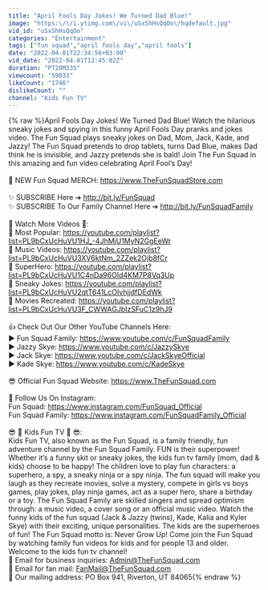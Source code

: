 ```yaml
---
title: "April Fools Day Jokes! We Turned Dad Blue!"
image: "https:\/\/i.ytimg.com\/vi\/uSxShHsQqOo\/hqdefault.jpg"
vid_id: "uSxShHsQqOo"
categories: "Entertainment"
tags: ["fun squad","april fools day","april fools"]
date: "2022-04-01T22:34:56+03:00"
vid_date: "2022-04-01T12:45:02Z"
duration: "PT20M33S"
viewcount: "59033"
likeCount: "1746"
dislikeCount: ""
channel: "Kids Fun TV"
---
```

{% raw %}April Fools Day Jokes! We Turned Dad Blue! Watch the hilarious sneaky jokes and spying in this funny April Fools Day pranks and jokes video. The Fun Squad plays sneaky jokes on Dad, Mom, Jack, Kade, and Jazzy! The Fun Squad pretends to drop tablets, turns Dad Blue, makes Dad think he is invisible, and Jazzy pretends she is bald! Join The Fun Squad in this amazing and fun video celebrating April Fool’s Day!<br /><br />🛒 NEW Fun Squad MERCH:  <a rel="nofollow" target="blank" href="https://www.TheFunSquadStore.com">https://www.TheFunSquadStore.com</a><br /><br />✨ SUBSCRIBE Here ➔  <a rel="nofollow" target="blank" href="http://bit.ly/FunSquad">http://bit.ly/FunSquad</a><br />✨ SUBSCRIBE To Our Family Channel Here ➔  <a rel="nofollow" target="blank" href="http://bit.ly/FunSquadFamily">http://bit.ly/FunSquadFamily</a><br /><br />👀 Watch More Videos 👀:<br />🌟 Most Popular:  <a rel="nofollow" target="blank" href="https://youtube.com/playlist?list=PL9bCxUcHuVU1HJ_-4JhMjU1MyN2GgEeWr">https://youtube.com/playlist?list=PL9bCxUcHuVU1HJ_-4JhMjU1MyN2GgEeWr</a><br />🎵 Music Videos:  <a rel="nofollow" target="blank" href="https://youtube.com/playlist?list=PL9bCxUcHuVU3XV6ktNm_2ZZek2Ojb8fCr">https://youtube.com/playlist?list=PL9bCxUcHuVU3XV6ktNm_2ZZek2Ojb8fCr</a><br />🦸 SuperHero:  <a rel="nofollow" target="blank" href="https://youtube.com/playlist?list=PL9bCxUcHuVU1C4nDa96OId4KM7P8Vq3Up">https://youtube.com/playlist?list=PL9bCxUcHuVU1C4nDa96OId4KM7P8Vq3Up</a><br />🤣 Sneaky Jokes:  <a rel="nofollow" target="blank" href="https://youtube.com/playlist?list=PL9bCxUcHuVU2qtT641LcOIvhjjdfDEdWk">https://youtube.com/playlist?list=PL9bCxUcHuVU2qtT641LcOIvhjjdfDEdWk</a><br />🎥 Movies Recreated:  <a rel="nofollow" target="blank" href="https://youtube.com/playlist?list=PL9bCxUcHuVU3F_CWWAGJbIzSFuC1z9hJ9">https://youtube.com/playlist?list=PL9bCxUcHuVU3F_CWWAGJbIzSFuC1z9hJ9</a><br /><br />👍 Check Out Our Other YouTube Channels Here:<br />► Fun Squad Family: <a rel="nofollow" target="blank" href="https://www.youtube.com/c/FunSquadFamily">https://www.youtube.com/c/FunSquadFamily</a><br />► Jazzy Skye: <a rel="nofollow" target="blank" href="https://www.youtube.com/c/JazzySkye">https://www.youtube.com/c/JazzySkye</a><br />► Jack Skye: <a rel="nofollow" target="blank" href="https://www.youtube.com/c/JackSkyeOfficial">https://www.youtube.com/c/JackSkyeOfficial</a><br />► Kade Skye: <a rel="nofollow" target="blank" href="https://www.youtube.com/c/KadeSkye">https://www.youtube.com/c/KadeSkye</a><br /><br />😎 Official Fun Squad Website:  <a rel="nofollow" target="blank" href="https://www.TheFunSquad.com">https://www.TheFunSquad.com</a><br /><br />📱 Follow Us On Instagram:<br />Fun Squad: <a rel="nofollow" target="blank" href="https://www.instagram.com/FunSquad_Official">https://www.instagram.com/FunSquad_Official</a><br />Fun Squad Family: <a rel="nofollow" target="blank" href="https://www.instagram.com/FunSquadFamily_Official">https://www.instagram.com/FunSquadFamily_Official</a><br /><br />😎 🤩 Kids Fun TV 🤩 😎:<br />Kids Fun TV, also known as the Fun Squad, is a family friendly, fun adventure channel by the Fun Squad Family. FUN is their superpower! Whether it’s a funny skit or sneaky jokes, the kids fun tv family (mom, dad &amp; kids) choose to be happy! The children love to play fun characters: a superhero, a spy, a sneaky ninja or a spy ninja. The fun squad will make you laugh as they recreate movies, solve a mystery, compete in girls vs boys games, play jokes, play ninja games, act as a super hero, share a birthday or a toy. The Fun Squad Family are skilled singers and spread optimism through: a music video, a cover song or an official music video. Watch the funny kids of the fun squad (Jack &amp; Jazzy (twins), Kade, Kalia and Kyler Skye) with their exciting, unique personalities. The kids are the superheroes of fun! The Fun Squad motto is: Never Grow Up! Come join the Fun Squad by watching family fun videos for kids and for people 13 and older. Welcome to the kids fun tv channel!<br />📧 Email for business inquiries:  Admin@TheFunSquad.com<br />📧 Email for fan mail:  FanMail@TheFunSquad.com<br />📧 Our mailing address:  PO Box 941, Riverton, UT 84065{% endraw %}
